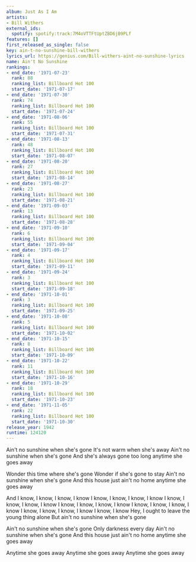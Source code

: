 ```yaml
---
album: Just As I Am
artists:
- Bill Withers
external_ids:
  spotify: spotify:track:7M4oVTTFtUptZBD6jB9PLf
features: []
first_released_as_single: false
key: ain-t-no-sunshine-bill-withers
lyrics_url: https://genius.com/Bill-withers-aint-no-sunshine-lyrics
name: Ain't No Sunshine
rankings:
- end_date: '1971-07-23'
  rank: 88
  ranking_list: Billboard Hot 100
  start_date: '1971-07-17'
- end_date: '1971-07-30'
  rank: 74
  ranking_list: Billboard Hot 100
  start_date: '1971-07-24'
- end_date: '1971-08-06'
  rank: 55
  ranking_list: Billboard Hot 100
  start_date: '1971-07-31'
- end_date: '1971-08-13'
  rank: 48
  ranking_list: Billboard Hot 100
  start_date: '1971-08-07'
- end_date: '1971-08-20'
  rank: 27
  ranking_list: Billboard Hot 100
  start_date: '1971-08-14'
- end_date: '1971-08-27'
  rank: 23
  ranking_list: Billboard Hot 100
  start_date: '1971-08-21'
- end_date: '1971-09-03'
  rank: 13
  ranking_list: Billboard Hot 100
  start_date: '1971-08-28'
- end_date: '1971-09-10'
  rank: 6
  ranking_list: Billboard Hot 100
  start_date: '1971-09-04'
- end_date: '1971-09-17'
  rank: 4
  ranking_list: Billboard Hot 100
  start_date: '1971-09-11'
- end_date: '1971-09-24'
  rank: 3
  ranking_list: Billboard Hot 100
  start_date: '1971-09-18'
- end_date: '1971-10-01'
  rank: 3
  ranking_list: Billboard Hot 100
  start_date: '1971-09-25'
- end_date: '1971-10-08'
  rank: 5
  ranking_list: Billboard Hot 100
  start_date: '1971-10-02'
- end_date: '1971-10-15'
  rank: 8
  ranking_list: Billboard Hot 100
  start_date: '1971-10-09'
- end_date: '1971-10-22'
  rank: 11
  ranking_list: Billboard Hot 100
  start_date: '1971-10-16'
- end_date: '1971-10-29'
  rank: 18
  ranking_list: Billboard Hot 100
  start_date: '1971-10-23'
- end_date: '1971-11-05'
  rank: 22
  ranking_list: Billboard Hot 100
  start_date: '1971-10-30'
release_year: 1942
runtime: 124120
---
```

Ain't no sunshine when she's gone
It's not warm when she's away
Ain't no sunshine when she's gone
And she's always gone too long anytime she goes away


Wonder this time where she's gone
Wonder if she's gone to stay
Ain't no sunshine when she's gone
And this house just ain't no home anytime she goes away


And I know, I know, I know, I know
I know, I know, I know, I know
I know, I know, I know, I know
I know, I know, I know, I know
I know, I know, I know, I know
I know, I know, I know, I know
I know, I know
Hey, I ought to leave the young thing alone
But ain't no sunshine when she's gone


Ain't no sunshine when she's gone
Only darkness every day
Ain't no sunshine when she's gone
And this house just ain't no home anytime she goes away


Anytime she goes away
Anytime she goes away
Anytime she goes away
